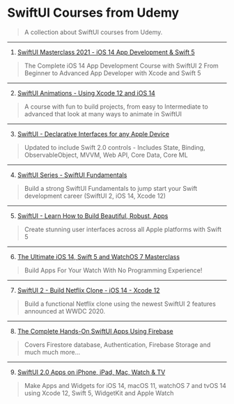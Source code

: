 # SwiftUI Courses from Udemy

> A collection about SwiftUI courses from Udemy.

---

1. [SwiftUI Masterclass 2021 - iOS 14 App Development & Swift 5 ](https://www.udemy.com/course/swiftui-masterclass-course-ios-development-with-swift/)

> The Complete iOS 14 App Development Course with SwiftUI 2 From Beginner to Advanced App Developer with Xcode and Swift 5

---

2. [SwiftUI Animations - Using Xcode 12 and iOS 14](https://www.udemy.com/course/swiftui_animations/)

> A course with fun to build projects, from easy to Intermediate to advanced that look at many ways to animate in SwiftUI

---

3. [SwiftUI - Declarative Interfaces for any Apple Device](https://www.udemy.com/course/swiftui-declarative-interfaces-for-any-apple-device/)

> Updated to include Swift 2.0 controls - Includes State, Binding, ObservableObject, MVVM, Web API, Core Data, Core ML

---

4. [SwiftUI Series - SwiftUI Fundamentals](https://www.udemy.com/course/swiftui-series-swiftui-fundamentals/)

> Build a strong SwiftUI Fundamentals to jump start your Swift development career (SwiftUI 2, iOS 14, Xcode 12)

---

5. [SwiftUI - Learn How to Build Beautiful, Robust, Apps](https://www.udemy.com/course/swiftui-course/)

> Create stunning user interfaces across all Apple platforms with Swift 5

---

6. [The Ultimate iOS 14, Swift 5 and WatchOS 7 Masterclass](https://www.udemy.com/course/watch-os-masterclass/)

> Build Apps For Your Watch With No Programming Experience!

---

7. [SwiftUI 2 - Build Netflix Clone - iOS 14 - Xcode 12](https://www.udemy.com/course/swiftui-netflix/)

> Build a functional Netflix clone using the newest SwiftUI 2 features announced at WWDC 2020.

---

8. [The Complete Hands-On SwiftUI Apps Using Firebase](https://www.udemy.com/course/the-complete-hands-on-swiftui-apps-using-firebase/)

> Covers Firestore database, Authentication, Firebase Storage and much much more...

---

9. [SwiftUI 2.0 Apps on iPhone, iPad, Mac, Watch & TV](https://www.udemy.com/course/swiftui-apps-on-all-devices-iphone-ipad-mac-watch-tv/)

> Make Apps and Widgets for iOS 14, macOS 11, watchOS 7 and tvOS 14 using Xcode 12, Swift 5, WidgetKit and Apple Watch

